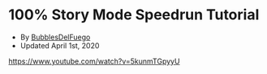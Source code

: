 # 100% Story Mode Speedrun Tutorial
- By [BubblesDelFuego](https://www.speedrun.com/user/BubblesDelFuego)
- Updated April 1st, 2020

https://www.youtube.com/watch?v=5kunmTGpyyU